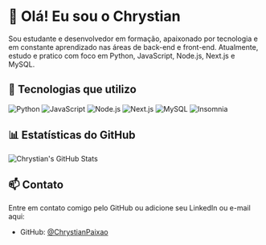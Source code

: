 # 👋 Olá! Eu sou o Chrystian

Sou estudante e desenvolvedor em formação, apaixonado por tecnologia e em constante aprendizado nas áreas de back-end e front-end. Atualmente, estudo e pratico com foco em Python, JavaScript, Node.js, Next.js e MySQL.


## 🚀 Tecnologias que utilizo

![Python](https://img.shields.io/badge/-Python-3776AB?style=for-the-badge&logo=python&logoColor=white)
![JavaScript](https://img.shields.io/badge/-JavaScript-F7DF1E?style=for-the-badge&logo=javascript&logoColor=black)
![Node.js](https://img.shields.io/badge/-Node.js-339933?style=for-the-badge&logo=node.js&logoColor=white)
![Next.js](https://img.shields.io/badge/-Next.js-000000?style=for-the-badge&logo=next.js&logoColor=white)
![MySQL](https://img.shields.io/badge/-MySQL-4479A1?style=for-the-badge&logo=mysql&logoColor=white)
![Insomnia](https://img.shields.io/badge/-Insomnia-4000BF?style=for-the-badge&logo=insomnia&logoColor=white)


## 📊 Estatísticas do GitHub

![Chrystian's GitHub Stats](https://github-readme-stats.vercel.app/api?username=ChrystianPaixao&layout=compact&theme=dark)


## 📫 Contato

Entre em contato comigo pelo GitHub ou adicione seu LinkedIn ou e-mail aqui:
- GitHub: [@ChrystianPaixao](https://github.com/ChrystianPaixao)
